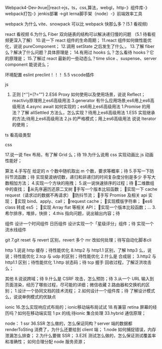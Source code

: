 Webpack4-Dev-》vue||react->js，ts，css,算法，webgl，http-》组件库-》webpack打包-》jenkis部署 ->git
lerna脚手架（node）-》前端效率工具



webpack
为什么 vite、snowpack 可以比 webpack 快那么多？(5.1 看视频)

react   看视频
6.为什么 Fiber 双向链表的结构可以解决递归慢的问题 （5.1 待看视频更深入了解）
10.说一下 react 组件的生命周期；
11.react 组件如何做性能优化，说说 pureComponent；
12.调用 setState 之后发生了什么;，
13.了解 fiber 么？解决了什么问题？具体原理是；
14.有用过 hooks 么？怎么看待 hooks？它的原理是；
15.了解过 react 最新的一些动态么？time slice 、suspense、server component 能说说么；

环境配置
eslint  preclint！！！  5.5
vscode插件

js
1.   正则  [^'']+(?="")
2.ES6 Proxy 如何使用以及使用场景，说说 Reflect； reactiviy原理用上es6高级用法
3.generator 有什么应用场景;es6用上es6高级用法
4.async await 如何实现的；es6用上es6高级用法
1.Promise 的用法？了解 allSettled 方法么，怎么实现？待用上es6高级用法
1.ES5 实现继承的方法;待用上es6高级用法
2.js 的严格模式；用上es6高级用法
说说 Iterator 的使用；

ts
看高级类型

css

17.说一说 flex 布局，有了解 Grid 么；待
19.为什么说用 css 实现动画比 js 动画性能好；


算法
4.手写在 给定的 n 个数中随机取出 m 个数，要求等概率；待
5.手写一下防抖节流函数；待
实现斐波纳切数，递归和非递归的时间复杂度分别是多少
手写大数相加方法；
4.实现一个方块的拖拽；
5.说一说快速排序的过程；待
二维数组中的查找；
从先序遍历还原二叉树
手写一个版本比较函数；
实现一下 cache request（请求过的数据不再请求）
防抖节流；
手写 Promise 及相关 api 实现；
实现 bind、apply、call；
request cache；
实现模版字符串；
es6 class 转成 es5 ；
实现 Array flat 等相关 API；
实现一个版本比较函数；...
3.希尔排序，堆排，快排；
4.this 指向问题，说出输出内容；待

组件
设计一个时间组件 日历组件
设计实现一个「星级评分」组件；待
实现一个流水线组件

git
7.git reset 与 revert 区别，revert 多个 mr 改如何处理；待写自动化脚本cli

http
1.说说 http 缓存；待性能优化
8.http2 与 http1.1 区别，了解 http3 么，说说；待性能优化
2.tcp 与 udp 的区别；待性能优化
2.什么是 合成层；
3.http2 与 http1.1 区别；待性能优化
1.http 状态码；待
tcp 握手 回收过程，了解泛洪攻击么；




其他
8.说说跨域；待
9.什么是 CSRF 攻击，怎么预防；待
3.从一个 URL 输入到页面渲染，经历了哪些过程，尽可能的详细；微信收藏
2.路由器和交换机的区别；
1.设计一个协同文档的技术流程；
2.如何设计一个组件库；待
了解设计模式么，说说单例模式的优缺点


ionic 
16.怎么实现响应式布局的；ionic移动端布局试试
18.有兼容 retina 屏幕的经历吗？如何在移动端实现 1 px 的线;待ionic 集合处理
33.hybrid 通信原理；

node：
1 ssr
36.SSR 怎么做的，怎么保证同构？server 端的数据都 renderToSting 消费了，为什么还要给到 client 端；
1.node 如何捕捉错误，内存泄漏怎么排查；
2.为什么要做 SSR；
3.E2E 测试怎么做的，怎么保证测试覆盖率和准确性；
如何合理分配 node 服务资源；